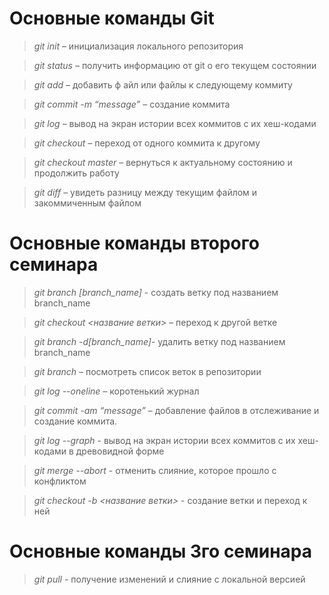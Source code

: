 # Основные команды Git

>*git init* – инициализация локального репозитория

>*git status* – получить информацию от git о его текущем состоянии

>*git add* – добавить ф
айл или файлы к следующему коммиту

>*git commit -m “message”* – создание коммита

>*git log* – вывод на экран истории всех коммитов с их хеш-кодами

>*git checkout* – переход от одного коммита к другому

>*git checkout master* – вернуться к актуальному состоянию и продолжить работу

>*git diff* – увидеть разницу между текущим файлом и закоммиченным файлом

# Основные команды второго семинара

> *git branch [branch_name]* - создать ветку под названием branch_name

> *git checkout <название ветки>* – переход к другой ветке

>*git branch -d[branch_name]*- удалить ветку под названием branch_name

>*git branch* – посмотреть список веток в репозитории

>*git log --oneline* – коротенький журнал

>*git commit -am “message”* – добавление файлов в отслеживание и       создание коммита.

>*git log --graph* - вывод на экран истории всех коммитов с их хеш-кодами в древовидной форме

>*git merge --abort* - отменить слияние, которое прошло с конфликтом

>*git checkout  -b <название ветки>* - создание ветки и переход к ней
# Основные команды 3го семинара

>*git pull* - получение изменений и слияние с локальной версией